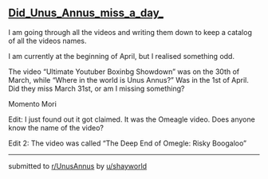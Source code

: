 ## [Did_Unus_Annus_miss_a_day_](https://www.reddit.com/r/UnusAnnus/comments/jrs65u/did_unus_annus_miss_a_day/)
I am going through all the videos and writing them down to keep a catalog of all the videos names.

I am currently at the beginning of April, but I realised something odd.

The video “Ultimate Youtuber Boxinbg Showdown” was on the 30th of March, while “Where in the world is Unus Annus?” Was in the 1st of April. Did they miss March 31st, or am I missing something?

Momento Mori

Edit: I just found out it got claimed. It was the Omeagle video. Does anyone know the name of the video?

Edit 2: The video was called “The Deep End of Omegle: Risky Boogaloo”

---

submitted to [r/UnusAnnus](https://www.reddit.com/r/UnusAnnus) by [u/shayworld](https://www.reddit.com/user/shayworld)
